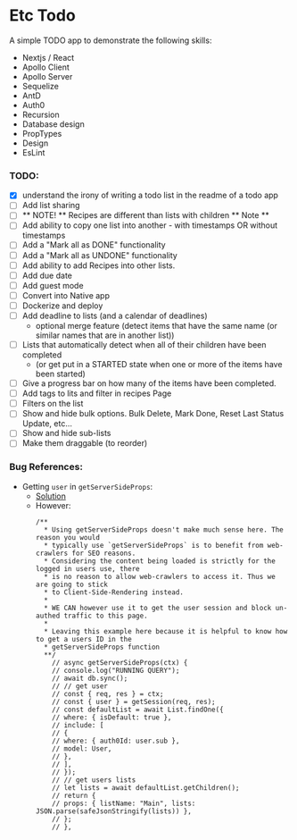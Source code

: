 # Etc Todo

A simple TODO app to demonstrate the following skills:

- Nextjs / React
- Apollo Client
- Apollo Server
- Sequelize
- AntD
- Auth0
- Recursion
- Database design
- PropTypes
- Design
- EsLint

### TODO:

- [x] understand the irony of writing a todo list in the readme of a todo app
- [ ] Add list sharing
- [ ] ** NOTE! ** Recipes are different than lists with children ** Note **
- [ ] Add ability to copy one list into another - with timestamps OR without timestamps
- [ ] Add a "Mark all as DONE" functionality
- [ ] Add a "Mark all as UNDONE" functionality
- [ ] Add ability to add Recipes into other lists.
- [ ] Add due date
- [ ] Add guest mode
- [ ] Convert into Native app
- [ ] Dockerize and deploy
- [ ] Add deadline to lists (and a calendar of deadlines)
  - optional merge feature (detect items that have the same name (or similar names that are in another list))
- [ ] Lists that automatically detect when all of their children have been completed
  - (or get put in a STARTED state when one or more of the items have been started)
- [ ] Give a progress bar on how many of the items have been completed.
- [ ] Add tags to lits and filter in recipes Page
- [ ] Filters on the list
- [ ] Show and hide bulk options. Bulk Delete, Mark Done, Reset Last Status Update, etc...
- [ ] Show and hide sub-lists
- [ ] Make them draggable (to reorder)

### Bug References:

- Getting `user` in `getServerSideProps`:
  - [Solution](https://github.com/auth0/nextjs-auth0/issues/368#issuecomment-820787744)
  - However:
    ```
    /**
      * Using getServerSideProps doesn't make much sense here. The reason you would
      * typically use `getServerSideProps` is to benefit from web-crawlers for SEO reasons.
      * Considering the content being loaded is strictly for the logged in users use, there
      * is no reason to allow web-crawlers to access it. Thus we are going to stick
      * to Client-Side-Rendering instead.
      *
      * WE CAN however use it to get the user session and block un-authed traffic to this page.
      *
      * Leaving this example here because it is helpful to know how to get a users ID in the
      * getServerSideProps function
      **/
        // async getServerSideProps(ctx) {
        // console.log("RUNNING QUERY");
        // await db.sync();
        // // get user
        // const { req, res } = ctx;
        // const { user } = getSession(req, res);
        // const defaultList = await List.findOne({
        // where: { isDefault: true },
        // include: [
        // {
        // where: { auth0Id: user.sub },
        // model: User,
        // },
        // ],
        // });
        // // get users lists
        // let lists = await defaultList.getChildren();
        // return {
        // props: { listName: "Main", lists: JSON.parse(safeJsonStringify(lists)) },
        // };
        // },
    ```
